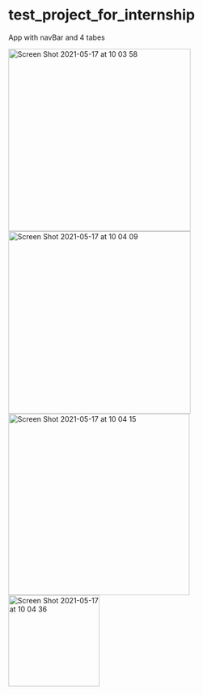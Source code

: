 # test_project_for_internship
App with navBar and 4 tabes

<img width="360" alt="Screen Shot 2021-05-17 at 10 03 58" src="https://user-images.githubusercontent.com/63044755/118431106-715c8c00-b6f7-11eb-809d-f0c940e80f13.png">
<img width="360" alt="Screen Shot 2021-05-17 at 10 04 09" src="https://user-images.githubusercontent.com/63044755/118431110-73264f80-b6f7-11eb-9fcd-032fa086d27a.png">
<img width="358" alt="Screen Shot 2021-05-17 at 10 04 15" src="https://user-images.githubusercontent.com/63044755/118431111-73bee600-b6f7-11eb-8bfc-cb8ef4666f84.png">
<img width="180" alt="Screen Shot 2021-05-17 at 10 04 36" src="https://user-images.githubusercontent.com/63044755/118431118-74577c80-b6f7-11eb-8e12-78fdaf944103.png">
